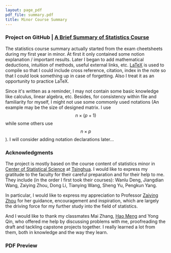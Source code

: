 ```yaml
---
layout: page_pdf
pdf_file: summary.pdf
title: Minor Course Summary
---
```


### Project on GitHub | [A Brief Summary of Statistics Course](https://github.com/V1ncent19/Statistics-Course-Summary-LaTeX)

The statistics course summary actually started from the exam cheetsheets during my first year in minor. At first it only contained some notion explanation / important results. Later I began to add mathematical deductions, intuition of methods, useful external links, etc. [LaTeX](https://www.ctan.org/) is used to compile so that I could include cross reference, citation, index in the note so that I could look something up in case of forgetting. Also I treat it as an opportunity to practice LaTeX.

Since it's written as a reminder, I may not contain some basic knowledge like calculus, linear algebra, etc. Besides, for consistency within file and familiarity for myself, I might not use some commonly used notations (An example may be the size of designed matrix. I use $$n\times (p+1)$$ while some others use $$n\times p$$). I will consider adding notation declarations later...

### Acknowledgments

The project is mostly based on the course content of statistics minor in [Center of Statistical Science](http://www.stat.tsinghua.edu.cn/en/) at [Tsinghua](https://www.tsinghua.edu.cn/en/). I would like to express my gratitude to the faculty for their careful preparation and for their help to me. They include (in the order I first took their courses): Wanlu Deng, Jiangdian Wang, Zaiying Zhou, Dong Li, Tianying Wang, Sheng Yu, Pengkun Yang. 

In particular, I would like to express my appreciation to Professor [Zaiying Zhou](http://www.stat.tsinghua.edu.cn/en/teambuilder/faculty/zaiying-zhou/) for her guidance, encouragement and inspiration, which are largely the driving force for my further study into the field of statistics.

And I would like to thank my classmates Mai Zhang, [Hao Meng](https://github.com/mengh20) and Yong Qin, who offered me help by discussing problems with me, proofreading the draft and tackling capstone projects together. I really learned a lot from them, both in knowledge and the way they learn.



### PDF Preview

<object data="{{ site.baseurl }}/assets/pdf/summary.pdf" width="100%" height="800" type='application/pdf'>


